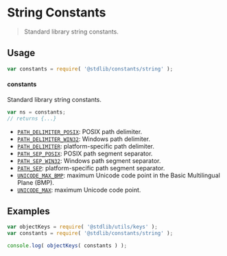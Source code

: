 <!--

@license Apache-2.0

Copyright (c) 2018 The Stdlib Authors.

Licensed under the Apache License, Version 2.0 (the "License");
you may not use this file except in compliance with the License.
You may obtain a copy of the License at

   http://www.apache.org/licenses/LICENSE-2.0

Unless required by applicable law or agreed to in writing, software
distributed under the License is distributed on an "AS IS" BASIS,
WITHOUT WARRANTIES OR CONDITIONS OF ANY KIND, either express or implied.
See the License for the specific language governing permissions and
limitations under the License.

-->

# String Constants

> Standard library string constants.

<section class="usage">

## Usage

```javascript
var constants = require( '@stdlib/constants/string' );
```

#### constants

Standard library string constants.

```javascript
var ns = constants;
// returns {...}
```

<!-- <toc pattern="*"> -->

<div class="namespace-toc">

-   <span class="signature">[`PATH_DELIMITER_POSIX`][@stdlib/constants/string/path/delimiter-posix]</span><span class="delimiter">: </span><span class="description">POSIX path delimiter.</span>
-   <span class="signature">[`PATH_DELIMITER_WIN32`][@stdlib/constants/string/path/delimiter-win32]</span><span class="delimiter">: </span><span class="description">Windows path delimiter.</span>
-   <span class="signature">[`PATH_DELIMITER`][@stdlib/constants/string/path/delimiter]</span><span class="delimiter">: </span><span class="description">platform-specific path delimiter.</span>
-   <span class="signature">[`PATH_SEP_POSIX`][@stdlib/constants/string/path/sep-posix]</span><span class="delimiter">: </span><span class="description">POSIX path segment separator.</span>
-   <span class="signature">[`PATH_SEP_WIN32`][@stdlib/constants/string/path/sep-win32]</span><span class="delimiter">: </span><span class="description">Windows path segment separator.</span>
-   <span class="signature">[`PATH_SEP`][@stdlib/constants/string/path/sep]</span><span class="delimiter">: </span><span class="description">platform-specific path segment separator.</span>
-   <span class="signature">[`UNICODE_MAX_BMP`][@stdlib/constants/string/unicode/max-bmp]</span><span class="delimiter">: </span><span class="description">maximum Unicode code point in the Basic Multilingual Plane (BMP).</span>
-   <span class="signature">[`UNICODE_MAX`][@stdlib/constants/string/unicode/max]</span><span class="delimiter">: </span><span class="description">maximum Unicode code point.</span>

</div>

<!-- </toc> -->

</section>

<!-- /.usage -->

<section class="examples">

## Examples

<!-- TODO: better examples -->

<!-- eslint no-undef: "error" -->

```javascript
var objectKeys = require( '@stdlib/utils/keys' );
var constants = require( '@stdlib/constants/string' );

console.log( objectKeys( constants ) );
```

</section>

<!-- /.examples -->

<section class="links">

<!-- <toc-links> -->

[@stdlib/constants/string/path/delimiter-posix]: https://github.com/stdlib-js/stdlib/tree/develop/lib/node_modules/%40stdlib/constants/string/path/delimiter-posix

[@stdlib/constants/string/path/delimiter-win32]: https://github.com/stdlib-js/stdlib/tree/develop/lib/node_modules/%40stdlib/constants/string/path/delimiter-win32

[@stdlib/constants/string/path/delimiter]: https://github.com/stdlib-js/stdlib/tree/develop/lib/node_modules/%40stdlib/constants/string/path/delimiter

[@stdlib/constants/string/path/sep-posix]: https://github.com/stdlib-js/stdlib/tree/develop/lib/node_modules/%40stdlib/constants/string/path/sep-posix

[@stdlib/constants/string/path/sep-win32]: https://github.com/stdlib-js/stdlib/tree/develop/lib/node_modules/%40stdlib/constants/string/path/sep-win32

[@stdlib/constants/string/path/sep]: https://github.com/stdlib-js/stdlib/tree/develop/lib/node_modules/%40stdlib/constants/string/path/sep

[@stdlib/constants/string/unicode/max-bmp]: https://github.com/stdlib-js/stdlib/tree/develop/lib/node_modules/%40stdlib/constants/string/unicode/max-bmp

[@stdlib/constants/string/unicode/max]: https://github.com/stdlib-js/stdlib/tree/develop/lib/node_modules/%40stdlib/constants/string/unicode/max

<!-- </toc-links> -->

</section>

<!-- /.links -->
